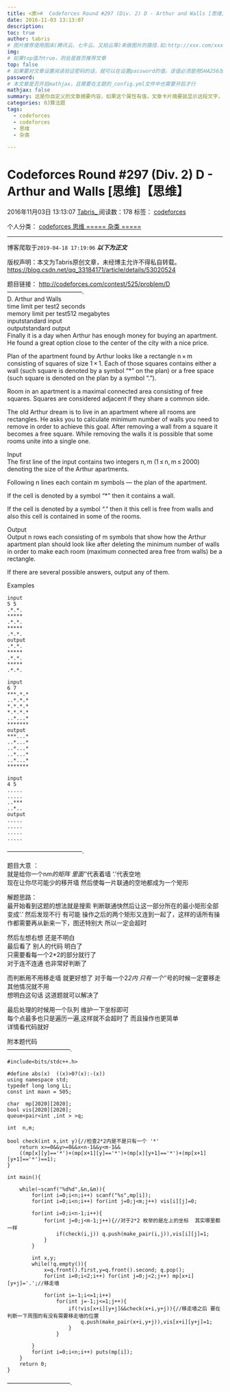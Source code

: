 ```yaml
---
title: <原>#  Codeforces Round #297 (Div. 2) D - Arthur and Walls [思维]【思维】
date: 2016-11-03 13:13:07
description:
toc: true
author: tabris
# 图片推荐使用图床(腾讯云、七牛云、又拍云等)来做图片的路径.如:http://xxx.com/xxx.jpg
img: 
# 如果top值为true，则会是首页推荐文章
top: false
# 如果要对文章设置阅读验证密码的话，就可以在设置password的值，该值必须是用SHA256加密后的密码，防止被他人识破
password: 
# 本文章是否开启mathjax，且需要在主题的_config.yml文件中也需要开启才行
mathjax: false
summary: 这是你自定义的文章摘要内容，如果这个属性有值，文章卡片摘要就显示这段文字，否则程序会自动截取文章的部分内容作为摘要
categories: OJ算法题
tags:
  - codeforces
  - codeforces
  - 思维
  - 杂类

---
```





#  Codeforces Round #297 (Div. 2) D - Arthur and Walls [思维]【思维】

2016年11月03日 13:13:07  [ Tabris_ ](https://me.csdn.net/qq_33184171) 阅读数：178
标签：  [ codeforces ](https://so.csdn.net/so/search/s.do?q=codeforces&t=blog)

个人分类：  [ codeforces
](https://blog.csdn.net/qq_33184171/article/category/6235560) [ 思维
](https://blog.csdn.net/qq_33184171/article/category/6253262) [ ===== 杂类 =====
](https://blog.csdn.net/qq_33184171/article/category/6362373)


--- 
 博客爬取于`2019-04-18 17:19:06`
***以下为正文***

版权声明：本文为Tabris原创文章，未经博主允许不得私自转载。
https://blog.csdn.net/qq_33184171/article/details/53020524

题目链接： [ http://codeforces.com/contest/525/problem/D
](http://codeforces.com/contest/525/problem/D)  
————————————–.  
D. Arthur and Walls  
time limit per test2 seconds  
memory limit per test512 megabytes  
inputstandard input  
outputstandard output  
Finally it is a day when Arthur has enough money for buying an apartment. He
found a great option close to the center of the city with a nice price.

Plan of the apartment found by Arthur looks like a rectangle n × m consisting
of squares of size 1 × 1. Each of those squares contains either a wall (such
square is denoted by a symbol “*” on the plan) or a free space (such square is
denoted on the plan by a symbol “.”).

Room in an apartment is a maximal connected area consisting of free squares.
Squares are considered adjacent if they share a common side.

The old Arthur dream is to live in an apartment where all rooms are
rectangles. He asks you to calculate minimum number of walls you need to
remove in order to achieve this goal. After removing a wall from a square it
becomes a free square. While removing the walls it is possible that some rooms
unite into a single one.

Input  
The first line of the input contains two integers n, m (1 ≤ n, m ≤ 2000)
denoting the size of the Arthur apartments.

Following n lines each contain m symbols — the plan of the apartment.

If the cell is denoted by a symbol “*” then it contains a wall.

If the cell is denoted by a symbol “.” then it this cell is free from walls
and also this cell is contained in some of the rooms.

Output  
Output n rows each consisting of m symbols that show how the Arthur apartment
plan should look like after deleting the minimum number of walls in order to
make each room (maximum connected area free from walls) be a rectangle.

If there are several possible answers, output any of them.

Examples

    
    
    input
    5 5
    .*.*.
    *****
    .*.*.
    *****
    .*.*.
    output
    .*.*.
    *****
    .*.*.
    *****
    .*.*.
    
    input
    6 7
    ***.*.*
    ..*.*.*
    *.*.*.*
    *.*.*.*
    ..*...*
    *******
    output
    ***...*
    ..*...*
    ..*...*
    ..*...*
    ..*...*
    *******
    
    input
    4 5
    .....
    .....
    ..***
    ..*..
    output
    .....
    .....
    .....
    .....

————————————–.

题目大意 ：  
就是给你一个n*m的矩阵 里面‘*’代表着墙 ‘.’代表空地  
现在让你尽可能少的移开墙 然后使每一片联通的空地都成为一个矩形

解题思路：  
最开始看到这题的想法就是搜索 判断联通快然后让这一部分所在的最小矩形全部变成‘.’ 然后发现不行 有可能
操作之后的两个矩形又连到一起了，这样的话所有操作都需要再从新来一下，图还特别大 所以一定会超时

然后左想右想 还是不明白  
最后看了 别人的代码 明白了  
只需要看每一个2*2的部分就行了  
对于连不连通 也非常好判断了

而判断用不用移走墙 就更好想了 对于每一个2*2内 只有一个‘*’号的时候一定要移走 其他情况就不用  
想明白这句话 这道题就可以解决了

最后处理的时候用一个队列 维护一下坐标即可  
每个点最多也只是遍历一遍,这样就不会超时了 而且操作也更简单  
详情看代码就好

附本题代码  
——————————–.

    
    
    #include<bits/stdc++.h>
    
    #define abs(x)  ((x)>0?(x):-(x))
    using namespace std;
    typedef long long LL;
    const int maxn = 505;
    
    char  mp[2020][2020];
    bool vis[2020][2020];
    queue<pair<int ,int > >q;
    
    int  n,m;
    
    bool check(int x,int y){//检查2*2内是不是只有一个 '*'
        return x>=0&&y>=0&&x<n-1&&y<m-1&&
        ((mp[x][y]=='*')+(mp[x+1][y]=='*')+(mp[x][y+1]=='*')+(mp[x+1][y+1]=='*')==1);
    }
    
    int main(){
    
        while(~scanf("%d%d",&n,&m)){
            for(int i=0;i<n;i++) scanf("%s",mp[i]);
            for(int i=0;i<n;i++) for(int j=0;j<m;j++) vis[i][j]=0;
    
            for(int i=0;i<n-1;i++){
                for(int j=0;j<m-1;j++){//对于2*2 枚举的是左上的坐标  其实哪里都一样
                    if(check(i,j)) q.push(make_pair(i,j)),vis[i][j]=1;
                }
            }
    
            int x,y;
            while(!q.empty()){
                x=q.front().first,y=q.front().second; q.pop();
                for(int i=0;i<2;i++) for(int j=0;j<2;j++) mp[x+i][y+j]='.';//移走墙
    
                for(int i=-1;i<=1;i++)
                    for(int j=-1;j<=1;j++){
                        if(!vis[x+i][y+j]&&check(x+i,y+j)){//移走墙之后 要在判断一下周围的有没有需要移走墙的位置
                            q.push(make_pair(x+i,y+j)),vis[x+i][y+j]=1;
                        }
                    }
    
            }
            for(int i=0;i<n;i++) puts(mp[i]);
        }
        return 0;
    }
    

——————————–.

